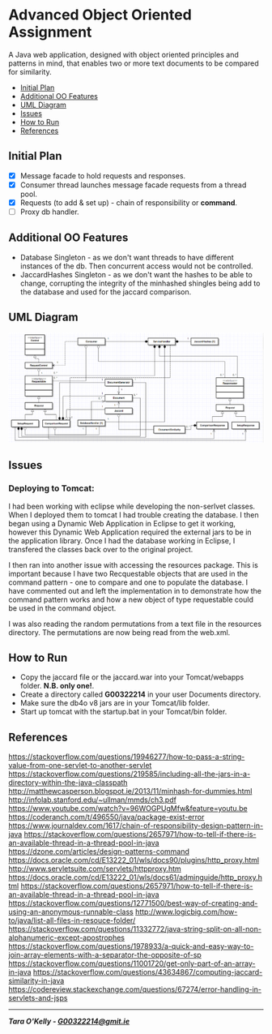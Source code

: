 # Advanced Object Oriented Assignment
A Java web application, designed with object oriented principles and patterns in mind, that enables two or more text documents to be compared for similarity.

+ [Initial Plan](#initial-plan)
+ [Additional OO Features](#additional-oo-features)
+ [UML Diagram](#uml-diagram)
+ [Issues](#issues)
+ [How to Run](#how-to-run)
+ [References](#references)

## Initial Plan

- [x] Message facade to hold requests and responses.
- [x] Consumer thread launches message facade requests from a thread pool.
- [x] Requests (to add & set up) - chain of responsibility or **command**.
- [ ] Proxy db handler.

## Additional OO Features

- Database Singleton - as we don't want threads to have different instances of the db. Then concurrent access would not be controlled.
- JaccardHashes Singleton - as we don't want the hashes to be able to change, corrupting the integrity of the minhashed shingles being add to the database and used for the jaccard comparison.

## UML Diagram

![alt text](https://github.com/taraokelly/Advanced-Object-Oriented-Assignment/blob/master/UML.PNG "UML Diagram")

## Issues

### Deploying to Tomcat:

I had been working with eclipse while developing the non-serlvet classes. When I deployed them to tomcat I had trouble creating the database. I then began using a Dynamic Web Application in Eclipse to get it working, however this Dynamic Web Application required the external jars to be in the application library. Once I had the database working in Eclipse, I transfered the classes back over to the original project. 

I then ran into another issue with accessing the resources package. This is important because I have two Recquestable objects that are used in the command pattern - one to compare and one to populate the database. I have commented out and left the implementation in to demonstrate how the command pattern works and how a new object of type requestable could be used in the command object.

I was also reading the random permutations from a text file in the resources directory. The permutations are now being read from the web.xml.

## How to Run

- Copy the jaccard file or the jaccard.war into your Tomcat/webapps folder. **N.B. only one!**.
- Create a directory called **G00322214** in your user Documents directory.
- Make sure the db4o v8 jars are in your Tomcat/lib folder.
- Start up tomcat with the startup.bat in your Tomcat/bin folder.

## References

https://stackoverflow.com/questions/19946277/how-to-pass-a-string-value-from-one-servlet-to-another-servlet
https://stackoverflow.com/questions/219585/including-all-the-jars-in-a-directory-within-the-java-classpath
http://matthewcasperson.blogspot.ie/2013/11/minhash-for-dummies.html
http://infolab.stanford.edu/~ullman/mmds/ch3.pdf
https://www.youtube.com/watch?v=96WOGPUgMfw&feature=youtu.be
https://coderanch.com/t/496550/java/package-exist-error
https://www.journaldev.com/1617/chain-of-responsibility-design-pattern-in-java
https://stackoverflow.com/questions/2657971/how-to-tell-if-there-is-an-available-thread-in-a-thread-pool-in-java
https://dzone.com/articles/design-patterns-command
https://docs.oracle.com/cd/E13222_01/wls/docs90/plugins/http_proxy.html
http://www.servletsuite.com/servlets/httpproxy.htm
https://docs.oracle.com/cd/E13222_01/wls/docs61/adminguide/http_proxy.html
https://stackoverflow.com/questions/2657971/how-to-tell-if-there-is-an-available-thread-in-a-thread-pool-in-java
https://stackoverflow.com/questions/12771500/best-way-of-creating-and-using-an-anonymous-runnable-class
http://www.logicbig.com/how-to/java/list-all-files-in-resouce-folder/
https://stackoverflow.com/questions/11332772/java-string-split-on-all-non-alphanumeric-except-apostrophes
https://stackoverflow.com/questions/1978933/a-quick-and-easy-way-to-join-array-elements-with-a-separator-the-opposite-of-sp
https://stackoverflow.com/questions/11001720/get-only-part-of-an-array-in-java
https://stackoverflow.com/questions/43634867/computing-jaccard-similarity-in-java
https://codereview.stackexchange.com/questions/67274/error-handling-in-servlets-and-jsps

-----

__*Tara O'Kelly - G00322214@gmit.ie*__